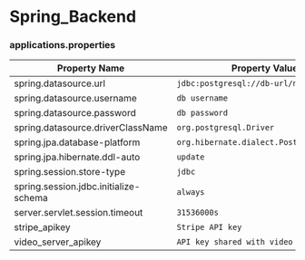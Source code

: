 # Spring_Backend

### applications.properties
| Property Name                         | Property Values                           |
|---------------------------------------|-------------------------------------------|
| spring.datasource.url                 | `jdbc:postgresql://db-url/nextflix`       |
| spring.datasource.username            | `db username`                             |
| spring.datasource.password            | `db password`                             |
| spring.datasource.driverClassName     | `org.postgresql.Driver`                   |
| spring.jpa.database-platform          | `org.hibernate.dialect.PostgreSQLDialect` |
| spring.jpa.hibernate.ddl-auto         | `update`                                  |
| spring.session.store-type             | `jdbc`                                    | 
| spring.session.jdbc.initialize-schema | `always`                                  |
| server.servlet.session.timeout        | `31536000s`                               |
| stripe_apikey                         | `Stripe API key`                          |
| video_server_apikey                   | `API key shared with video servers`       |
